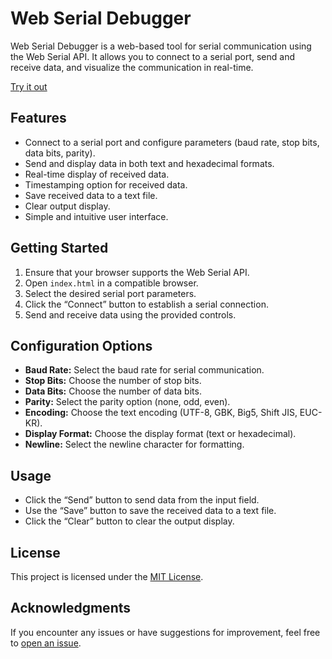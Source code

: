 # Web Serial Debugger

Web Serial Debugger is a web-based tool for serial communication using the Web Serial API. It allows you to connect to a serial port, send and receive data, and visualize the communication in real-time.

[Try it out](https://honoka55.github.io/web-serial-debugger/)

## Features

- Connect to a serial port and configure parameters (baud rate, stop bits, data bits, parity).
- Send and display data in both text and hexadecimal formats.
- Real-time display of received data.
- Timestamping option for received data.
- Save received data to a text file.
- Clear output display.
- Simple and intuitive user interface.

## Getting Started

1. Ensure that your browser supports the Web Serial API.
2. Open `index.html` in a compatible browser.
3. Select the desired serial port parameters.
4. Click the “Connect” button to establish a serial connection.
5. Send and receive data using the provided controls.

## Configuration Options

- **Baud Rate:** Select the baud rate for serial communication.
- **Stop Bits:** Choose the number of stop bits.
- **Data Bits:** Choose the number of data bits.
- **Parity:** Select the parity option (none, odd, even).
- **Encoding:** Choose the text encoding (UTF-8, GBK, Big5, Shift JIS, EUC-KR).
- **Display Format:** Choose the display format (text or hexadecimal).
- **Newline:** Select the newline character for formatting.

## Usage

- Click the “Send” button to send data from the input field.
- Use the “Save” button to save the received data to a text file.
- Click the “Clear” button to clear the output display.

## License

This project is licensed under the [MIT License](LICENSE).

## Acknowledgments

If you encounter any issues or have suggestions for improvement, feel free to [open an issue](https://github.com/Honoka55/web-serial-debugger/issues).
